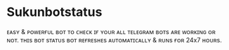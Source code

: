 # Sukunbotstatus
ᴇᴀsʏ &amp; ᴘᴏᴡᴇʀғᴜʟ ʙᴏᴛ ᴛᴏ ᴄʜᴇᴄᴋ ɪғ ʏᴏᴜʀ ᴀʟʟ ᴛᴇʟᴇɢʀᴀᴍ ʙᴏᴛs ᴀʀᴇ ᴡᴏʀᴋɪɴɢ ᴏʀ ɴᴏᴛ. ᴛʜɪs ʙᴏᴛ sᴛᴀᴛᴜs ʙᴏᴛ ʀᴇғʀᴇsʜᴇs ᴀᴜᴛᴏᴍᴀᴛɪᴄᴀʟʟʏ &amp; ʀᴜɴs ғᴏʀ 24x7 ʜᴏᴜʀs. 
